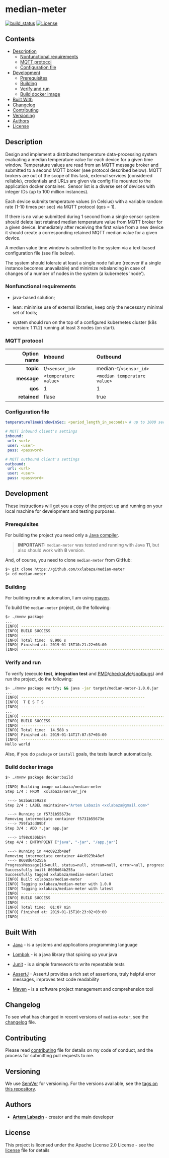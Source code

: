 # median-meter

[![build_status](https://travis-ci.org/xxlabaza/median-meter.svg?branch=master)](https://travis-ci.org/xxlabaza/median-meter)
[![License](http://img.shields.io/:license-apache-brightgreen.svg)](http://www.apache.org/licenses/LICENSE-2.0.html)

## Contents

- [Description](#description)
  - [Nonfunctional requirements](#nonfunctional-requirements)
  - [MQTT protocol](#mqtt-protocol)
  - [Configuration file](#configuration-file)
- [Development](#development)
  - [Prerequisites](#prerequisites)
  - [Building](#building)
  - [Verify and run](#verify-and-run)
  - [Build docker image](#build-docker-image)
- [Built With](#built-with)
- [Changelog](#changelog)
- [Contributing](#contributing)
- [Versioning](#versioning)
- [Authors](#authors)
- [License](#license)

## Description

Design and implement a distributed temperature data-processing system evaluating a median temperature value for each device for a given time window. Temperature values are read from an MQTT message broker and submitted to a second MQTT broker (see protocol described below). MQTT brokers are out of the scope of this task, external services (considered reliable), credentials and URLs are given via config file mounted to the application docker container.
​
Sensor list is a diverse set of devices with integer IDs (up to 100 million instances).

Each device submits temperature values (in Celsius) with a variable random rate (1-10 times per sec) via MQTT protocol (qos = 1).

If there is no value submitted during 1 second from a single sensor system should delete last retained median temperature value from MQTT broker for a given device. Immediately after receiving the first value from a new device it should create a corresponding retained MQTT median value for a given device.

A median value time window is submitted to the system via a text-based configuration file (see file below).

The system should tolerate at least a single node failure (recover if a single instance becomes unavailable) and minimize rebalancing in case of changes of a number of nodes in the system (a kubernetes 'node').
​

### Nonfunctional requirements

- java-based solution;

- lean: minimise use of external libraries, keep only the necessary minimal set of tools;

- system should run on the top of a configured kubernetes cluster (k8s version: 1.11.2) running at least 3 nodes (on start).

### MQTT protocol

| Option name  | Inbound               | Outbound                     |
|-------------:|:----------------------|:-----------------------------|
| **topic**    | t/`<sensor_id>`       | median-t/`<sensor_id>`       |
| **message**  | `<temperature value>` | `<median temperature value>` |
| **qos**      | 1                     | 1                            |
| **retained** | flase                 | true                         |

### Configuration file

```yaml
temperatureTimeWindowInSec: <period_length_in_seconds> # up to 1000 seconds

# MQTT inbound client's settings
inbound:
 url: <url>
 user: <user>
 pass: <password>

# MQTT outbound client's settings
outbound:
 url: <url>
 user: <user>
 pass: <password>
```

## Development

These instructions will get you a copy of the project up and running on your local machine for development and testing purposes.

### Prerequisites

For building the project you need only a [Java compiler](http://www.oracle.com/technetwork/java/javase/downloads/index.html).

> **IMPORTANT:** `median-meter` was tested and running with Java **11**, but also should work with **8** version.

And, of course, you need to clone `median-meter` from GitHub:

```bash
$> git clone https://github.com/xxlabaza/median-meter
$> cd median-meter
```

### Building

For building routine automation, I am using [maven](https://maven.apache.org).

To build the `median-meter` project, do the following:

```bash
$> ./mvnw package
...
[INFO] ------------------------------------------------------------------------
[INFO] BUILD SUCCESS
[INFO] ------------------------------------------------------------------------
[INFO] Total time:  8.906 s
[INFO] Finished at: 2019-01-15T10:21:22+03:00
[INFO] ------------------------------------------------------------------------
```

### Verify and run

To verify (execute **test**, **integration test** and [PMD](.codestyle/pmd.xml)/[checkstyle](.codestyle/checkstyle.xml)/[spotbugs](.codestyle/findbugs.xml)) and run the project, do the following:

```bash
$> ./mvnw package verify; && java -jar target/median-meter-1.0.0.jar
...
[INFO] -------------------------------------------------------
[INFO]  T E S T S
[INFO] -------------------------------------------------------
...
[INFO] ------------------------------------------------------------------------
[INFO] BUILD SUCCESS
[INFO] ------------------------------------------------------------------------
[INFO] Total time:  14.588 s
[INFO] Finished at: 2019-01-14T17:07:57+03:00
[INFO] ------------------------------------------------------------------------
Hello world
```

Also, if you do `package` or `install` goals, the tests launch automatically.

### Build docker image

```bash
$> ./mvnw package docker:build
...
[INFO] Building image xxlabaza/median-meter
Step 1/4 : FROM  xxlabaza/server_jre

 ---> 562ba6259a28
Step 2/4 : LABEL maintainer="Artem Labazin <xxlabaza@gmail.com>"

 ---> Running in f5731b55673e
Removing intermediate container f5731b55673e
 ---> 759fa3cd09bf
Step 3/4 : ADD *.jar app.jar

 ---> 1f98c030bb84
Step 4/4 : ENTRYPOINT ["java", "-jar", "/app.jar"]

 ---> Running in 44c0923b48ef
Removing intermediate container 44c0923b48ef
 ---> 8608d64b255a
ProgressMessage{id=null, status=null, stream=null, error=null, progress=null, progressDetail=null}
Successfully built 8608d64b255a
Successfully tagged xxlabaza/median-meter:latest
[INFO] Built xxlabaza/median-meter
[INFO] Tagging xxlabaza/median-meter with 1.0.0
[INFO] Tagging xxlabaza/median-meter with latest
[INFO] ------------------------------------------------------------------------
[INFO] BUILD SUCCESS
[INFO] ------------------------------------------------------------------------
[INFO] Total time:  01:07 min
[INFO] Finished at: 2019-01-15T10:23:02+03:00
[INFO] ------------------------------------------------------------------------
```

## Built With

- [Java](http://www.oracle.com/technetwork/java/javase) - is a systems and applications programming language

- [Lombok](https://projectlombok.org) - is a java library that spicing up your java

- [Junit](http://junit.org/junit4/) - is a simple framework to write repeatable tests

- [AssertJ](http://joel-costigliola.github.io/assertj/) - AssertJ provides a rich set of assertions, truly helpful error messages, improves test code readability

- [Maven](https://maven.apache.org) - is a software project management and comprehension tool

## Changelog

To see what has changed in recent versions of `median-meter`, see the [changelog](./CHANGELOG.md) file.

## Contributing

Please read [contributing](./CONTRIBUTING.md) file for details on my code of conduct, and the process for submitting pull requests to me.

## Versioning

We use [SemVer](http://semver.org/) for versioning. For the versions available, see the [tags on this repository](https://github.com/xxlabaza/median-meter/tags).

## Authors

- **[Artem Labazin](https://github.com/xxlabaza)** - creator and the main developer

## License

This project is licensed under the Apache License 2.0 License - see the [license](./LICENSE) file for details
